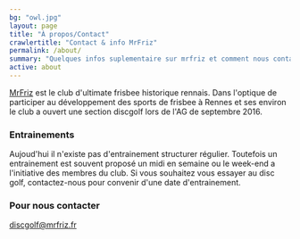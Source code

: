 ```yaml
---
bg: "owl.jpg"
layout: page
title: "À propos/Contact"
crawlertitle: "Contact & info MrFriz"
permalink: /about/
summary: "Quelques infos suplementaire sur mrfriz et comment nous contacter"
active: about
---
```

[MrFriz](http://www.mrfriz.fr) est le club d'ultimate frisbee historique rennais. Dans l'optique de participer au développement des sports de frisbee à Rennes et ses environ le club a ouvert une section discgolf lors de l'AG de septembre 2016.

### Entrainements
Aujoud'hui il n'existe pas d'entrainement structurer régulier.
Toutefois un entrainement est souvent proposé un midi en semaine ou le week-end a l'initiative des membres du club. Si vous souhaitez vous essayer au disc golf, contactez-nous pour convenir d'une date d'entrainement.

### Pour nous contacter
[discgolf@mrfriz.fr](mailto:discgolf@mrfriz.fr)


